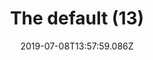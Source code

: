 ---
title: The default (13)
date: 2019-07-08T13:57:59.086Z
year: 2019
tags:
  - painting
  - theDefault
coverImage: /images/uploads/iriée_zamble-the_default-13.jpg
material: Acrylic on canvas
dimensions: 50 x 35 cm
---